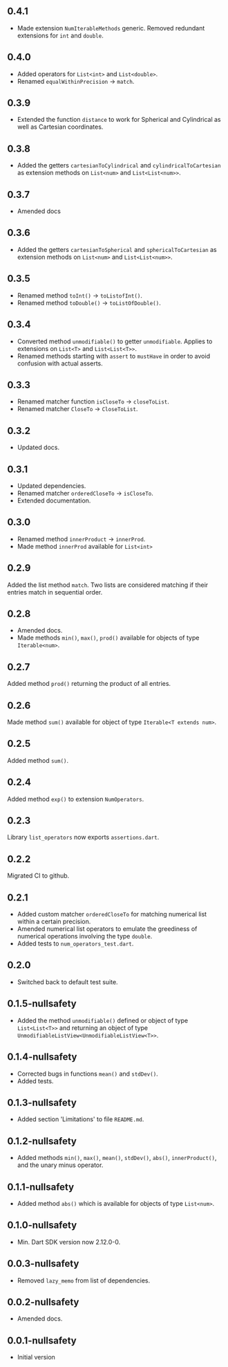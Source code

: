 ## 0.4.1
- Made extension `NumIterableMethods` generic. Removed redundant extensions
  for `int` and `double`.

## 0.4.0
- Added operators for `List<int>` and `List<double>`.
- Renamed `equalWithinPrecision` -> `match`.

## 0.3.9
- Extended the function `distance` to work for
  Spherical and Cylindrical as well as Cartesian coordinates.

## 0.3.8
 - Added the getters `cartesianToCylindrical` and
  `cylindricalToCartesian` as extension methods on
  `List<num>` and `List<List<num>>`.

## 0.3.7
- Amended docs

## 0.3.6
- Added the getters `cartesianToSpherical` and
  `sphericalToCartesian` as extension methods on
  `List<num>` and `List<List<num>>`.

## 0.3.5

- Renamed method `toInt()` -> `toListofInt()`.
- Renamed method `toDouble()` -> `toListOfDouble()`.

## 0.3.4
- Converted method `unmodifiable()` to getter `unmodifiable`.
  Applies to extensions on `List<T>` and `List<List<T>>`.
- Renamed methods starting with `assert` to `mustHave` in
  order to avoid confusion with actual asserts.

## 0.3.3
- Renamed matcher function `isCloseTo` -> `closeToList`.
- Renamed matcher `CloseTo` -> `CloseToList`.

## 0.3.2
- Updated docs.

## 0.3.1
- Updated dependencies.
- Renamed matcher `orderedCloseTo` -> `isCloseTo`.
- Extended documentation.

## 0.3.0

- Renamed method `innerProduct` -> `innerProd`.
- Made method `innerProd` available for `List<int>`

## 0.2.9

Added the list method `match`. Two lists are considered matching if their entries match
in sequential order.

## 0.2.8

- Amended docs.
- Made methods `min()`, `max()`, `prod()` available for objects of type `Iterable<num>`.

## 0.2.7

Added method `prod()` returning the product of all entries.

## 0.2.6

Made method `sum()` available for object of type `Iterable<T extends num>`.

## 0.2.5

Added method `sum()`.

## 0.2.4

Added method `exp()` to extension `NumOperators`.

## 0.2.3

Library `list_operators` now exports `assertions.dart`.

## 0.2.2

Migrated CI to github.

## 0.2.1

- Added custom matcher `orderedCloseTo` for matching numerical list
  within a certain precision.
- Amended numerical list operators to emulate the greediness of
  numerical operations involving the type `double`.
- Added tests to `num_operators_test.dart`.

## 0.2.0

- Switched back to default test suite.

## 0.1.5-nullsafety

- Added the method `unmodifiable()` defined or object of type `List<List<T>>`
  and returning an object of type `UnmodifiableListView<UnmodifiableListView<T>>`.


## 0.1.4-nullsafety

- Corrected bugs in functions `mean()` and `stdDev()`.
- Added tests.

## 0.1.3-nullsafety

- Added section 'Limitations' to file `README.md`.

## 0.1.2-nullsafety

- Added methods `min()`, `max()`, `mean()`, `stdDev()`, `abs()`, `innerProduct()`, and the unary minus operator.

## 0.1.1-nullsafety

- Added method `abs()` which is available for objects of type `List<num>`.

## 0.1.0-nullsafety

- Min. Dart SDK version now 2.12.0-0.

## 0.0.3-nullsafety

- Removed `lazy_memo` from list of dependencies.

## 0.0.2-nullsafety

- Amended docs.

## 0.0.1-nullsafety

- Initial version

